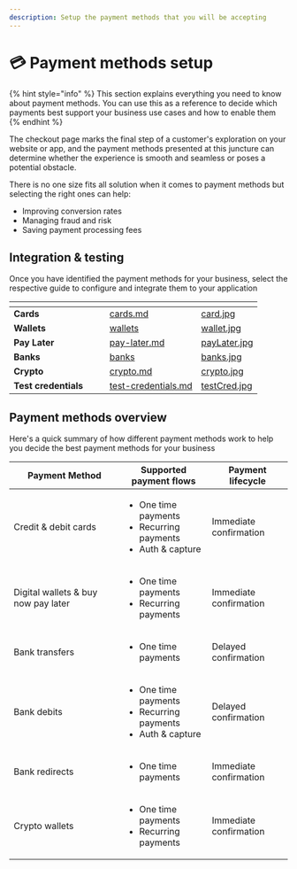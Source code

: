 ```yaml
---
description: Setup the payment methods that you will be accepting
---
```


# 💳 Payment methods setup

{% hint style="info" %}
This section explains everything you need to know about payment methods. You can use this as a reference to decide which payments best support your business use cases and how to enable them
{% endhint %}

The checkout page marks the final step of a customer's exploration on your website or app, and the payment methods presented at this juncture can determine whether the experience is smooth and seamless or poses a potential obstacle.

There is no one size fits all solution when it comes to payment methods but selecting the right ones can help:

* Improving conversion rates
* Managing fraud and risk
* Saving payment processing fees

## Integration & testing

Once you have identified the payment methods for your business, select the respective guide to configure and integrate them to your application

<table data-view="cards"><thead><tr><th></th><th></th><th></th><th data-hidden data-card-target data-type="content-ref"></th><th data-hidden data-card-cover data-type="files"></th></tr></thead><tbody><tr><td><strong>Cards</strong></td><td></td><td></td><td><a href="cards.md">cards.md</a></td><td><a href="../../.gitbook/assets/card.jpg">card.jpg</a></td></tr><tr><td><strong>Wallets</strong></td><td></td><td></td><td><a href="wallets/">wallets</a></td><td><a href="../../.gitbook/assets/wallet.jpg">wallet.jpg</a></td></tr><tr><td><strong>Pay Later</strong></td><td></td><td></td><td><a href="pay-later.md">pay-later.md</a></td><td><a href="../../.gitbook/assets/payLater.jpg">payLater.jpg</a></td></tr><tr><td><strong>Banks</strong></td><td></td><td></td><td><a href="banks/">banks</a></td><td><a href="../../.gitbook/assets/banks.jpg">banks.jpg</a></td></tr><tr><td><strong>Crypto</strong></td><td></td><td></td><td><a href="crypto.md">crypto.md</a></td><td><a href="../../.gitbook/assets/crypto.jpg">crypto.jpg</a></td></tr><tr><td><strong>Test credentials</strong></td><td></td><td></td><td><a href="test-credentials.md">test-credentials.md</a></td><td><a href="../../.gitbook/assets/testCred.jpg">testCred.jpg</a></td></tr></tbody></table>

## Payment methods overview

Here's a quick summary of how different payment methods work to help you decide the best payment methods for your business

<table><thead><tr><th width="184">Payment Method</th><th>Supported payment flows</th><th>Payment lifecycle</th></tr></thead><tbody><tr><td>Credit &#x26; debit cards</td><td><ul><li>One time payments</li><li>Recurring payments</li><li>Auth &#x26; capture</li></ul></td><td>Immediate confirmation</td></tr><tr><td>Digital wallets &#x26; buy now pay later</td><td><ul><li>One time payments</li><li>Recurring payments</li></ul></td><td>Immediate confirmation</td></tr><tr><td>Bank transfers</td><td><ul><li>One time payments</li></ul></td><td>Delayed confirmation</td></tr><tr><td>Bank debits</td><td><ul><li>One time payments</li><li>Recurring payments</li><li>Auth &#x26; capture</li></ul></td><td>Delayed confirmation</td></tr><tr><td>Bank redirects</td><td><ul><li>One time payments</li></ul></td><td>Immediate confirmation</td></tr><tr><td>Crypto wallets</td><td><ul><li>One time payments</li><li>Recurring payments</li></ul></td><td>Immediate confirmation</td></tr></tbody></table>
